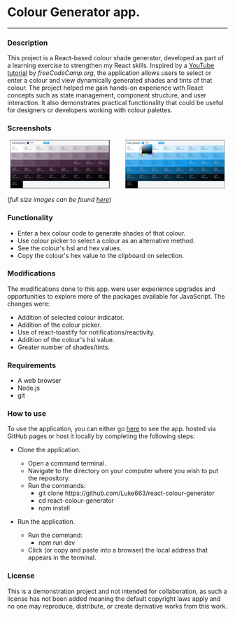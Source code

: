 # Colour Generator app.

---

### Description

This project is a React-based colour shade generator, developed as part of a learning exercise to strengthen my React skills. Inspired by a [YouTube tutorial](https://www.youtube.com/watch?v=a_7Z7C_JCyo) by _freeCodeCamp\.org_, the application allows users to select or enter a colour and view dynamically generated shades and tints of that colour. The project helped me gain hands-on experience with React concepts such as state management, component structure, and user interaction. It also demonstrates practical functionality that could be useful for designers or developers working with colour palettes.

### Screenshots

<p align="center">
  <img src="./screenshots/1.JPG" width="45%">
  &nbsp; &nbsp; &nbsp; &nbsp;
  <img src="./screenshots/2.JPG" width="45%">
</p>

(_full size images can be found [here](./screenshots)_)

### Functionality

- Enter a hex colour code to generate shades of that colour.
- Use colour picker to select a colour as an alternative method.
- See the colour's hsl and hex values.
- Copy the colour's hex value to the clipboard on selection.

### Modifications

The modifications done to this app. were user experience upgrades and opportunities to explore more of the packages available for JavaScript. The changes were:

- Addition of selected colour indicator.
- Addition of the colour picker.
- Use of react-toastify for notifications/reactivity.
- Addition of the colour's hsl value.
- Greater number of shades/tints.

### Requirements

- A web browser
- Node.js
- git

### How to use

To use the application, you can either go [here](https://luke663.github.io/react-colour-generator/) to see the app. hosted via GitHub pages or host it locally by completing the following steps:

- Clone the application.

  - Open a command terminal.
  - Navigate to the directory on your computer where you wish to put the repository.
  - Run the commands:
    - git clone https\://github\.com/Luke663/react-colour-generator
    - cd react-colour-generator
    - npm install

- Run the application.

  - Run the command:
    - npm run dev
  - Click (or copy and paste into a browser) the local address that appears in the terminal.

### License

This is a demonstration project and not intended for collaboration, as such a license has not been added meaning the default copyright laws apply and no one may reproduce, distribute, or create derivative works from this work.
